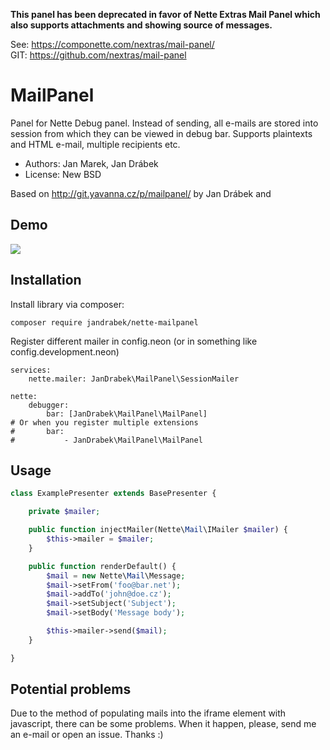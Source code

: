 **This panel has been deprecated in favor of Nette Extras Mail Panel which also supports attachments and showing source of messages.**

See: https://componette.com/nextras/mail-panel/  
GIT: https://github.com/nextras/mail-panel

MailPanel
=========

Panel for Nette Debug panel.
Instead of sending, all e-mails are stored into session from which they can be viewed in debug bar.
Supports plaintexts and HTML e-mail, multiple recipients etc.

* Authors: Jan Marek, Jan Drábek
* License: New BSD

Based on http://git.yavanna.cz/p/mailpanel/ by Jan Drábek and

Demo
----

![](http://i59.tinypic.com/4q6kb7.png)

Installation
------------

Install library via composer:

```
composer require jandrabek/nette-mailpanel
```


Register different mailer in config.neon (or in something like config.development.neon)

```
services:
    nette.mailer: JanDrabek\MailPanel\SessionMailer
```

```
nette:
    debugger:
        bar: [JanDrabek\MailPanel\MailPanel]
# Or when you register multiple extensions
#       bar:
#           - JanDrabek\MailPanel\MailPanel
```

Usage
-----

```php
class ExamplePresenter extends BasePresenter {

	private $mailer;

	public function injectMailer(Nette\Mail\IMailer $mailer) {
		$this->mailer = $mailer;
	}

	public function renderDefault() {
		$mail = new Nette\Mail\Message;
		$mail->setFrom('foo@bar.net');
		$mail->addTo('john@doe.cz');
		$mail->setSubject('Subject');
		$mail->setBody('Message body');

		$this->mailer->send($mail);
	}

}
```

Potential problems
------------------

Due to the method of populating mails into the iframe element with javascript, there can be some problems. When it happen, please, send me an e-mail or open an issue. Thanks :)
 
